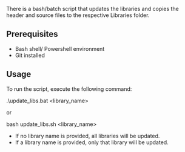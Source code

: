 There is a bash/batch script that updates the libraries and copies the header and source files to the respective Libraries folder.

## Prerequisites

- Bash shell/ Powershell environment
- Git installed

## Usage
To run the script, execute the following command:

.\update_libs.bat <library_name>

or 

bash update_libs.sh <library_name>

- If no library name is provided, all libraries will be updated.
- If a library name is provided, only that library will be updated.

